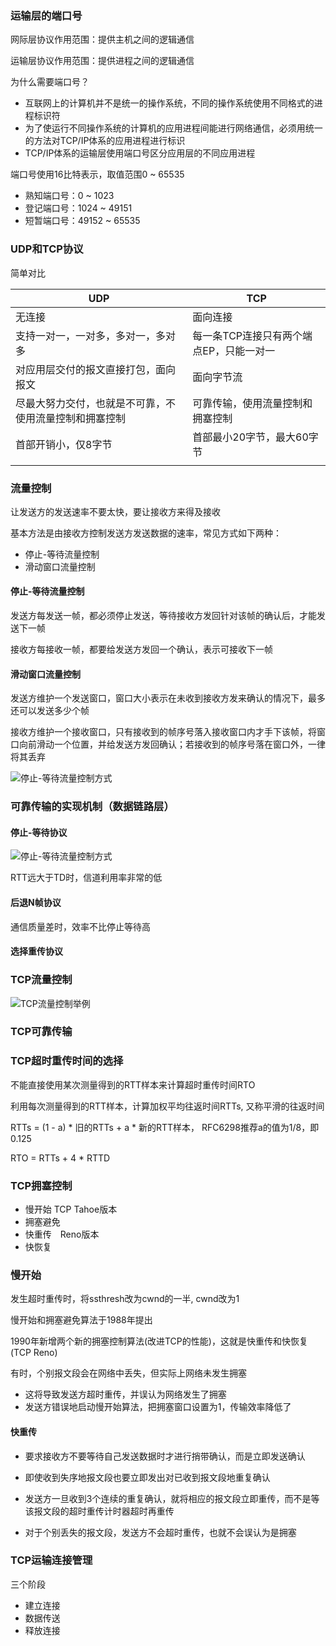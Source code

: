 ### 运输层的端口号

网际层协议作用范围：提供主机之间的逻辑通信

运输层协议作用范围：提供进程之间的逻辑通信

为什么需要端口号？

* 互联网上的计算机并不是统一的操作系统，不同的操作系统使用不同格式的进程标识符
* 为了使运行不同操作系统的计算机的应用进程间能进行网络通信，必须用统一的方法对TCP/IP体系的应用进程进行标识
* TCP/IP体系的运输层使用端口号区分应用层的不同应用进程

端口号使用16比特表示，取值范围0 ~ 65535

* 熟知端口号：0 ~ 1023
* 登记端口号：1024 ~ 49151
* 短暂端口号：49152 ~ 65535



### UDP和TCP协议

简单对比

| UDP                                                    | TCP                                     |
| ------------------------------------------------------ | --------------------------------------- |
| 无连接                                                 | 面向连接                                |
| 支持一对一，一对多，多对一，多对多                     | 每一条TCP连接只有两个端点EP，只能一对一 |
| 对应用层交付的报文直接打包，面向报文                   | 面向字节流                              |
| 尽最大努力交付，也就是不可靠，不使用流量控制和拥塞控制 | 可靠传输，使用流量控制和拥塞控制        |
| 首部开销小，仅8字节                                    | 首部最小20字节，最大60字节              |
|                                                        |                                         |

### 流量控制

让发送方的发送速率不要太快，要让接收方来得及接收

基本方法是由接收方控制发送方发送数据的速率，常见方式如下两种：

* 停止-等待流量控制
* 滑动窗口流量控制

#### 停止-等待流量控制

发送方每发送一帧，都必须停止发送，等待接收方发回针对该帧的确认后，才能发送下一帧

接收方每接收一帧，都要给发送方发回一个确认，表示可接收下一帧

#### 滑动窗口流量控制

发送方维护一个发送窗口，窗口大小表示在未收到接收方发来确认的情况下，最多还可以发送多少个帧

接收方维护一个接收窗口，只有接收到的帧序号落入接收窗口内才手下该帧，将窗口向前滑动一个位置，并给发送方发回确认；若接收到的帧序号落在窗口外，一律将其丢弃

![停止-等待流量控制方式](C:\PC\learning\notes\NetWork\湖科大\停止-等待流量控制方式.PNG)

### 可靠传输的实现机制（数据链路层）

#### 停止-等待协议

![停止-等待流量控制方式](C:\PC\learning\notes\NetWork\湖科大\停止-等待流量控制方式.PNG)

RTT远大于TD时，信道利用率非常的低

#### 后退N帧协议

通信质量差时，效率不比停止等待高

#### 选择重传协议

### TCP流量控制

![TCP流量控制举例](C:\PC\learning\notes\NetWork\湖科大\TCP流量控制举例.PNG)

### TCP可靠传输



### TCP超时重传时间的选择

不能直接使用某次测量得到的RTT样本来计算超时重传时间RTO

利用每次测量得到的RTT样本，计算加权平均往返时间RTTs, 又称平滑的往返时间

RTTs = (1 - a) * 旧的RTTs + a * 新的RTT样本， RFC6298推荐a的值为1/8，即0.125

RTO = RTTs + 4 * RTTD

### TCP拥塞控制

* 慢开始 TCP Tahoe版本
* 拥塞避免
* 快重传　Reno版本
* 快恢复

### 慢开始

发生超时重传时，将ssthresh改为cwnd的一半, cwnd改为1

慢开始和拥塞避免算法于1988年提出

1990年新增两个新的拥塞控制算法(改进TCP的性能)，这就是快重传和快恢复(TCP Reno)

有时，个别报文段会在网络中丢失，但实际上网络未发生拥塞

* 这将导致发送方超时重传，并误认为网络发生了拥塞
* 发送方错误地启动慢开始算法，把拥塞窗口设置为1，传输效率降低了

#### 快重传

* 要求接收方不要等待自己发送数据时才进行捎带确认，而是立即发送确认

* 即使收到失序地报文段也要立即发出对已收到报文段地重复确认

* 发送方一旦收到3个连续的重复确认，就将相应的报文段立即重传，而不是等该报文段的超时重传计时器超时再重传

* 对于个别丢失的报文段，发送方不会超时重传，也就不会误认为是拥塞

### TCP运输连接管理

三个阶段

* 建立连接
* 数据传送
* 释放连接























